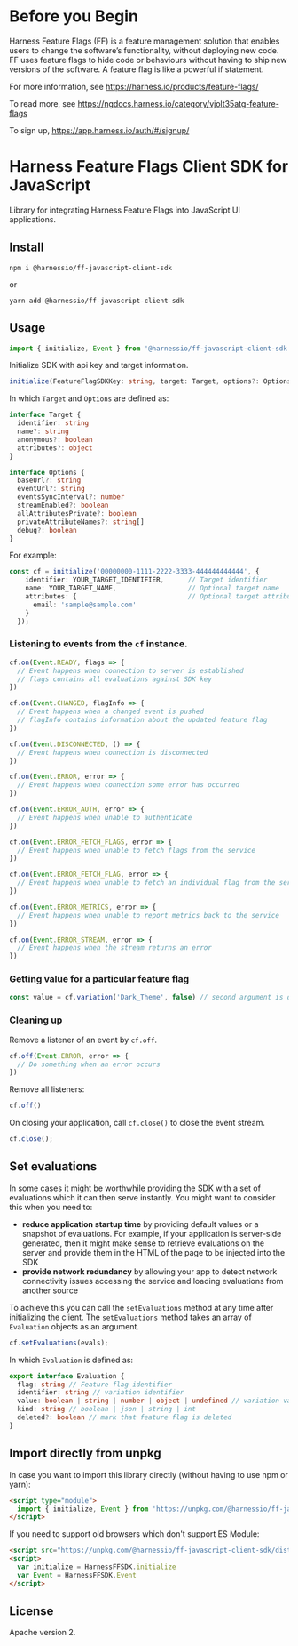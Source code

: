 # Before you Begin
Harness Feature Flags (FF) is a feature management solution that enables users to change the software’s functionality, without deploying new code. FF uses feature flags to hide code or behaviours without having to ship new versions of the software. A feature flag is like a powerful if statement.

For more information, see https://harness.io/products/feature-flags/

To read more, see https://ngdocs.harness.io/category/vjolt35atg-feature-flags

To sign up, https://app.harness.io/auth/#/signup/


# Harness Feature Flags Client SDK for JavaScript

Library for integrating Harness Feature Flags into JavaScript UI applications.

## Install

```shell
npm i @harnessio/ff-javascript-client-sdk
```

or

```shell
yarn add @harnessio/ff-javascript-client-sdk
```

## Usage

```typescript
import { initialize, Event } from '@harnessio/ff-javascript-client-sdk'
```

Initialize SDK with api key and target information.

```typescript
initialize(FeatureFlagSDKKey: string, target: Target, options?: Options)
```

In which `Target` and `Options` are defined as:

```typescript
interface Target {
  identifier: string
  name?: string
  anonymous?: boolean
  attributes?: object
}

interface Options {
  baseUrl?: string
  eventUrl?: string
  eventsSyncInterval?: number
  streamEnabled?: boolean
  allAttributesPrivate?: boolean
  privateAttributeNames?: string[]
  debug?: boolean
}
```

For example:

```typescript
const cf = initialize('00000000-1111-2222-3333-444444444444', {
    identifier: YOUR_TARGET_IDENTIFIER,      // Target identifier
    name: YOUR_TARGET_NAME,                  // Optional target name
    attributes: {                            // Optional target attributes
      email: 'sample@sample.com'
    }
  });
```

### Listening to events from the `cf` instance.

```typescript
cf.on(Event.READY, flags => {
  // Event happens when connection to server is established
  // flags contains all evaluations against SDK key
})

cf.on(Event.CHANGED, flagInfo => {
  // Event happens when a changed event is pushed
  // flagInfo contains information about the updated feature flag
})

cf.on(Event.DISCONNECTED, () => {
  // Event happens when connection is disconnected
})

cf.on(Event.ERROR, error => {
  // Event happens when connection some error has occurred
})

cf.on(Event.ERROR_AUTH, error => {
  // Event happens when unable to authenticate
})

cf.on(Event.ERROR_FETCH_FLAGS, error => {
  // Event happens when unable to fetch flags from the service
})

cf.on(Event.ERROR_FETCH_FLAG, error => {
  // Event happens when unable to fetch an individual flag from the service
})

cf.on(Event.ERROR_METRICS, error => {
  // Event happens when unable to report metrics back to the service
})

cf.on(Event.ERROR_STREAM, error => {
  // Event happens when the stream returns an error
})
```

### Getting value for a particular feature flag

```typescript
const value = cf.variation('Dark_Theme', false) // second argument is default value when variation does not exist
```

### Cleaning up

Remove a listener of an event by `cf.off`.

```typescript
cf.off(Event.ERROR, error => {
  // Do something when an error occurs
})
```

Remove all listeners:

```typescript
cf.off()
```

On closing your application, call `cf.close()` to close the event stream.

```typescript
cf.close();
```

## Set evaluations

In some cases it might be worthwhile providing the SDK with a set of evaluations which it can then serve instantly. You 
might want to consider this when you need to:
- **reduce application startup time** by providing default values or a snapshot of evaluations. For example, if your
  application is server-side generated, then it might make sense to retrieve evaluations on the server and provide them 
  in the HTML of the page to be injected into the SDK
- **provide network redundancy** by allowing your app to detect network connectivity issues accessing the service and 
  loading evaluations from another source

To achieve this you can call the `setEvaluations` method at any time after initializing the client. The 
`setEvaluations` method takes an array of `Evaluation` objects as an argument.

```typescript
cf.setEvaluations(evals);
```

In which `Evaluation` is defined as:
```typescript
export interface Evaluation {
  flag: string // Feature flag identifier
  identifier: string // variation identifier
  value: boolean | string | number | object | undefined // variation value
  kind: string // boolean | json | string | int
  deleted?: boolean // mark that feature flag is deleted
}
```

## Import directly from unpkg

In case you want to import this library directly (without having to use npm or yarn):

```html
<script type="module">
  import { initialize, Event } from 'https://unpkg.com/@harnessio/ff-javascript-client-sdk/dist/sdk.client.js'
</script>
```

If you need to support old browsers which don't support ES Module:

```html
<script src="https://unpkg.com/@harnessio/ff-javascript-client-sdk/dist/sdk.client.js"></script>
<script>
  var initialize = HarnessFFSDK.initialize
  var Event = HarnessFFSDK.Event
</script>
```

## License

Apache version 2.

